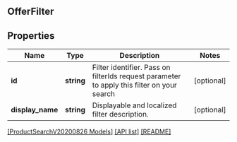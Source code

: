 ## OfferFilter

## Properties

Name | Type | Description | Notes
------------ | ------------- | ------------- | -------------
**id** | **string** | Filter identifier. Pass on filterIds request parameter to apply this filter on your search | [optional]
**display_name** | **string** | Displayable and localized filter description. | [optional]

[[ProductSearchV20200826 Models]](../) [[API list]](../../Api) [[README]](../../../README.md)
